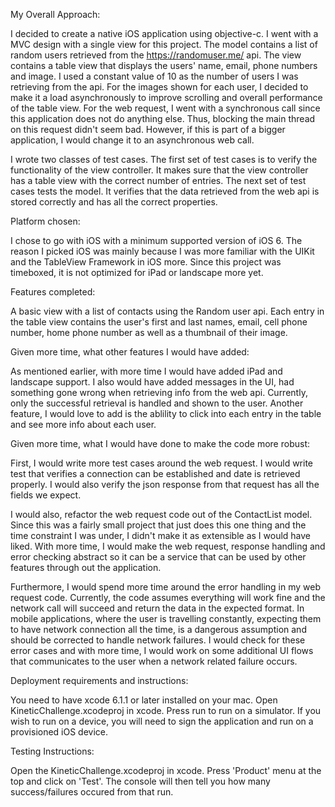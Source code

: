 My Overall Approach:

I decided to create a native iOS application using objective-c. I went with a MVC design with a single view for this project. 
The model contains a list of random users retrieved from the https://randomuser.me/ api. The view contains a table view that 
displays the users' name, email, phone numbers and image. I used a constant value of 10 as the number of users I was retrieving 
from the api. For the images shown for each user, I decided to make it a load asynchronously to improve scrolling and overall 
performance of the table view. For the web request, I went with a synchronous call since this application does not do anything 
else. Thus, blocking the main thread on this request didn't seem bad. However, if this is part of a bigger application, I would 
change it to an asynchronous web call. 

I wrote two classes of test cases. The first set of test cases is to verify the functionality of the view controller. It makes sure
that the view controller has a table view with the correct number of entries. The next set of test cases tests the model. It 
verifies that the data retrieved from the web api is stored correctly and has all the correct properties. 

Platform chosen:

I chose to go with iOS with a minimum supported version of iOS 6. The reason I picked iOS was mainly because I was more familiar
with the UIKit and the TableView Framework in iOS more. Since this project was timeboxed, it is not optimized for iPad or landscape
more yet. 

Features completed:

A basic view with a list of contacts using the Random user api. Each entry in the table view contains the user's first and last
names, email, cell phone number, home phone number as well as a thumbnail of their image. 

Given more time, what other features I would have added:

As mentioned earlier, with more time I would have added iPad and landscape support. I also would have added messages in the UI,
had something gone wrong when retrieving info from the web api. Currently, only the successful retrieval is handled and shown to
the user. Another feature, I would love to add is the ablility to click into each entry in the table and see more info about each
user. 

Given more time, what I would have done to make the code more robust:

First, I would write more test cases around the web request. I would write test that verifies a connection can be established
and date is retrieved properly. I would also verify the json response from that request has all the fields we expect.

I would also, refactor the web request code out of the ContactList model. Since this was a fairly small project that just does
this one thing and the time constraint I was under, I didn't make it as extensible as I would have liked. With more time, I would
make the web request, response handling and error checking abstract so it can be a service that can be used by other features 
through out the application.

Furthermore, I would spend more time around the error handling in my web request code. Currently, the code assumes everything 
will work fine and the network call will succeed and return the data in the expected format. In mobile applications, where the 
user is travelling constantly, expecting them to have network connection all the time, is a dangerous assumption and should be 
corrected to handle network failures. I would check for these error cases and with more time, I would work on some additional UI
flows that communicates to the user when a network related failure occurs. 

Deployment requirements and instructions:

You need to have xcode 6.1.1 or later installed on your mac. 
Open KineticChallenge.xcodeproj in xcode. Press run to run on a simulator. 
If you wish to run on a device, you will need to sign the application and run on a provisioned iOS device.

Testing Instructions:

Open the KineticChallenge.xcodeproj in xcode.
Press 'Product' menu at the top and click on 'Test'.
The console will then tell you how many success/failures occured from that run. 

